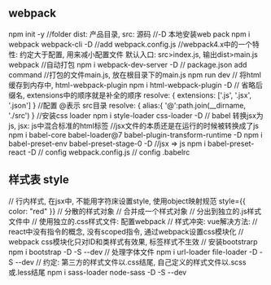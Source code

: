 ## webpack
npm init -y
//folder dist: 产品目录, src: 源码
//-D 本地安装web pack
npm i webpack webpack-cli -D
//add webpack.config.js
//webpack4.x中的一个特性: 约定大于配置, 用来减小配置文件 默认入口: src>index.js, 输出dist>main.js
webpack
//自动打包
npm i webpack-dev-server -D
// package.json add command
//打包的文件main.js, 放在根目录下的main.js
npm run dev
// 将html缓存到内存中, html-webpack-plugin
npm i html-webpack-plugin -D
// 省略后缀名, extensions中的顺序就是补全的顺序
    resolve: {
        extensions: ['.js', '.jsx', '.json']
    }
//配置 @表示 src目录
    resolve: {
        alias:{
            '@':path.join(__dirname, './src')
        }
//安装css loader
npm i style-loader css-loader -D
// babel 转换jsx为js, jsx: js中混合标准的html标签
//jsx文件的本质还是在运行的时候被转换成了js
npm i babel-core babel-loader@7 babel-plugin-transform-runtime -D
npm i babel-preset-env babel-preset-stage-0 -D
//jsx => js
npm i babel-preset-react -D
// config webpack.config.js
// config .babelrc     

## 样式表 style
// 行内样式, 在jsx中, 不能用字符床设置style, 使用object映射规范 style={{ color: "red" }}
// 分散的样式对象
// 合并成一个样式对象
// 分出到独立的.js样式文件中
// 使用独立的.css样式文件: 配置webpack
// 样式冲突: vue解决方法: <style scoped></style>
//      react中没有指令的概念, 没有scoped指令, 通过webpack设置css模块化
//      webpack css模块化只对ID和类样式有效果, 标签样式不生效
// 安装bootstrarp
npm i bootstrap -D -S --dev
// 处理字体文件
npm i url-loader file-loader -D -S --dev
// 约定: 第三方的样式文件以.css结尾, 自己定义的样式文件以.scss或.less结尾
npm i sass-loader node-sass -D -S --dev